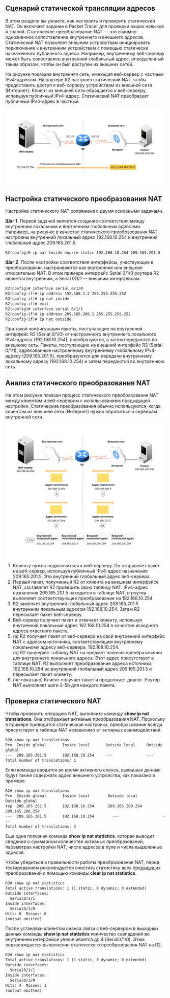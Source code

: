 <!-- 6.4.1 -->
## Сценарий статической трансляции адресов

В этом разделе вы узнаете, как настроить и проверить статический NAT. Он включает задание в Packet Tracer для проверки ваших навыков и знаний. Статическое преобразование NAT — это взаимно-однозначное сопоставление внутреннего и внешнего адресов. Статический NAT позволяет внешним устройствам инициировать подключение к внутренним устройствам с помощью статически назначенного публичного адреса. Например, внутреннему веб-серверу может быть сопоставлен внутренний глобальный адрес, определенный таким образом, чтобы он был доступен из внешних сетей.

На рисунке показана внутренняя сеть, имеющая веб-сервер с частным IPv4-адресом. На роутере R2 настроен статический NAT, чтобы предоставить доступ к веб-серверу устройствам из внешней сети (Интернет). Клиент из внешней сети обращается к веб-серверу, используя публичный IPv4-адрес. Статический NAT преобразует публичный IPv4-адрес в частный.

![](./assets/6.4.1.svg)
<!-- /courses/ensa-dl/ae8e8c86-34fd-11eb-ba19-f1886492e0e4/aeb54e60-34fd-11eb-ba19-f1886492e0e4/assets/c636f3c0-1c46-11ea-af56-e368b99e9723.svg -->

<!--
На рисунке изображен веб-сервер во внутренней сети, подключенный к роутеру R2 через последовательное соединение S0/1/0 с IP-адресом 192.168.10.154. Внешней сетью R2 является последовательное соединение S0/1/1, подключенное к клиентскому ПК с адресом 209.165.200.254. Статическое преобразование NAT выполняется R2 с веб-сервером 192.168.10.254, сопоставленным с 209.165.201.5 при выполнении HTTP.
-->

<!-- 6.4.2 -->
## Настройка статического преобразования NAT

Настройка статического NAT сопряжена с двумя основными задачами.

**Шаг 1**. Первой задачей является создание соответствия между внутренним локальным и внутренним глобальным адресами. Например, на рисунке в качестве статического преобразования NAT настроены внутренний локальный адрес 192.168.10.254 и внутренний глобальный адрес 209.165.201.5.

```
R2(config)# ip nat inside source static 192.168.10.254 209.165.201.5
```

**Шаг 2**. После настройки соответствия интерфейсы, участвующие в преобразовании, настраиваются как внутренние или внешние относительно NAT. В этом примере интерфейс Serial 0/1/0 роутера R2 является внутренним, а Serial 0/1/1 — внешним интерфейсом.

```
R2(config)# interface serial 0/1/0
R2(config-if)# ip address 192.168.1.2 255.255.255.252
R2(config-if)# ip nat inside
R2(config-if)# exit
R2(config)# interface serial 0/1/1
R2(config-if)# ip address 209.165.200.1 255.255.255.252
R2(config-if)# ip nat outside
```

При такой конфигурации пакеты, поступающие на внутренний интерфейс R2 (Serial 0/1/0) от настроенного внутреннего локального IPv4-адреса (192.168.10.254), преобразуются, а затем передаются во внешнюю сеть. Пакеты, поступающие на внешний интерфейс R2 (Serial 0/1/1), адресованные настроенному внутреннему глобальному IPv4-адресу (209.165.201.5), преобразуются для передачи внутреннему локальному адресу (192.168.10.254) и затем передаются во внутреннюю сеть.

<!-- 6.4.3 -->
## Анализ статического преобразования NAT

На этом рисунке показан процесс статического преобразования NAT между клиентом и веб-сервером с использованием предыдущей настройки. Статические преобразования обычно используются, когда клиентам из внешней сети (Интернет) нужно обратиться к серверам внутренней сети.

![](./assets/6.4.3.svg)
<!-- /courses/ensa-dl/ae8e8c86-34fd-11eb-ba19-f1886492e0e4/aeb54e60-34fd-11eb-ba19-f1886492e0e4/assets/c6380530-1c46-11ea-af56-e368b99e9723.svg -->

1.  Клиенту нужно подключиться к веб-серверу. Он отправляет пакет на веб-сервер, используя публичный IPv4-адрес назначения 209.165.201.5. Это внутренний глобальный адрес веб-сервера.
2.  Первый пакет, полученный R2 от клиента на внешнем интерфейсе NAT, заставляет R2 проверить свою таблицу NAT. IPv4-адрес назначения 209.165.201.5 находится в таблице NAT, и роутер выполняет соответствующее преобразование на 192.168.10.254.
3.  R2 заменяет внутренний глобальный адрес 209.165.201.5 внутренним локальным адресом 192.168.10.254. Затем R2 пересылает пакет веб-серверу.
4.  Веб-сервер получает пакет и отвечает клиенту, используя внутренний локальный адрес 192.168.10.254 в качестве исходного адреса ответного пакета.
5.  (a) R2 получает пакет от веб-сервера на свой внутренний интерфейс NAT с адресом источника, соответствующим внутреннему локальному адресу веб-сервера, 192.168.10.254.  
    (b) R2 проверяет таблицу NAT на предмет наличия преобразования для внутреннего локального адреса. Этот адрес присутствует в таблице NAT. R2 выполняет преобразование адреса источника 192.168.10.254 во внутренний глобальный адрес 209.165.201.5 и пересылает пакет клиенту.
6.  (не показано) Клиент получает пакет и продолжает диалог. Роутер NAT выполняет шаги 2-5b для каждого пакета.

<!--
На рисунке изображен веб-сервер с IP-адресом 192.168.10.254 во внутренней сети, подключенной к роутеру (R2). R2 имеет внешнюю сеть, подключенную к Интернету с клиентом 209.165.200.254. На рисунке изображен процесс анализа статического NAT.
-->

<!-- 6.4.4 -->
## Проверка статического NAT

Чтобы проверить операцию NAT, выполните команду **show ip nat translations**. Она отображает активные преобразования NAT. Поскольку в примере приводится статическая настройка, преобразование всегда присутствует в таблице NAT независимо от активных взаимодействий.

```
R2# show ip nat translations
Pro  Inside global       Inside local       Outside local     Outside global
---  209.165.201.5       192.168.10.254     ---               ---
Total number of translations: 1
```

Если команда вводится во время активного сеанса, выходные данные будут также содержать адрес внешнего устройства, как показано в промере.

```
R2# show ip nat translations
Pro  Inside global       Inside local        Outside local         Outside global
tcp  209.165.201.5       192.168.10.254      209.165.200.254       209.165.200.254
---  209.165.201.5       192.168.10.254        ---                   ---
Total number of translations: 2
```

Еще одна полезная команда **show ip nat statistics**, которая выводит сведения о суммарном количестве активных преобразований, параметрах настройки NAT, числе адресов в пуле и числе выделенных адресов.

Чтобы убедиться в правильности работы преобразования NAT, перед тестированием рекомендуется очистить статистику всех предыдущих преобразований с помощью команды **clear ip nat statistics**.

```
R2# show ip nat statistics
Total active translations: 1 (1 static, 0 dynamic; 0 extended)
Outside interfaces:
  Serial0/1/1
Inside interfaces:
  Serial0/1/0
Hits: 0  Misses: 0
(output omitted)
```

После установки клиентом сеанса связи с веб-сервером в выходных данных команды **show ip nat statistics** количество совпадений во внутреннем интерфейсе увеличивается до 4 (Serial0/1/0). Этим подтверждается выполнение статического преобразования NAT на R2.

```
R2# show ip nat statistics
Total active translations: 1 (1 static, 0 dynamic; 0 extended)
Outside interfaces:
  Serial0/1/1
Inside interfaces:
  Serial0/1/0
Hits: 4  Misses: 1
(output omitted)
```

